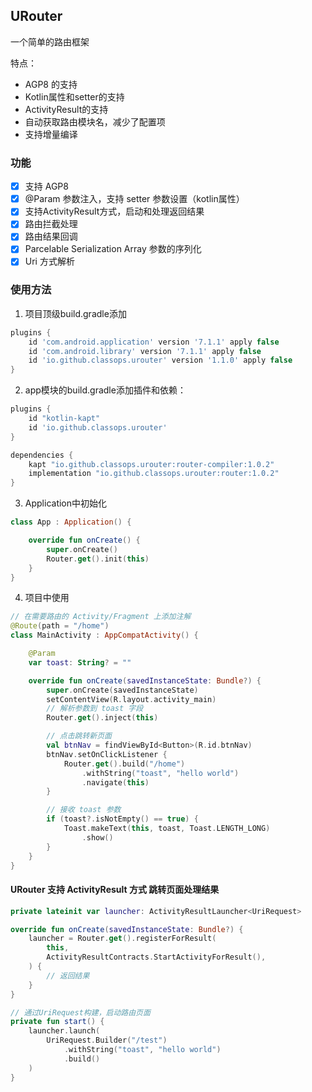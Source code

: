 ## URouter

一个简单的路由框架

特点：

- AGP8 的支持
- Kotlin属性和setter的支持
- ActivityResult的支持
- 自动获取路由模块名，减少了配置项
- 支持增量编译

### 功能

- [x] 支持 AGP8
- [x] @Param 参数注入，支持 setter 参数设置（kotlin属性）
- [x] 支持ActivityResult方式，启动和处理返回结果
- [x] 路由拦截处理
- [x] 路由结果回调
- [x] Parcelable Serialization Array 参数的序列化
- [x] Uri 方式解析

### 使用方法

1. 项目顶级build.gradle添加
```groovy
plugins {
    id 'com.android.application' version '7.1.1' apply false
    id 'com.android.library' version '7.1.1' apply false
    id 'io.github.classops.urouter' version '1.1.0' apply false
}
```

2. app模块的build.gradle添加插件和依赖：
```groovy
plugins {
    id "kotlin-kapt"
    id 'io.github.classops.urouter'
}

dependencies {
    kapt "io.github.classops.urouter:router-compiler:1.0.2"
    implementation "io.github.classops.urouter:router:1.0.2"
}
```

3. Application中初始化

```kotlin
class App : Application() {

    override fun onCreate() {
        super.onCreate()
        Router.get().init(this)
    }
}
```

4. 项目中使用
```kotlin
// 在需要路由的 Activity/Fragment 上添加注解
@Route(path = "/home")
class MainActivity : AppCompatActivity() {

    @Param
    var toast: String? = ""

    override fun onCreate(savedInstanceState: Bundle?) {
        super.onCreate(savedInstanceState)
        setContentView(R.layout.activity_main)
        // 解析参数到 toast 字段
        Router.get().inject(this)

        // 点击跳转新页面
        val btnNav = findViewById<Button>(R.id.btnNav)
        btnNav.setOnClickListener {
            Router.get().build("/home")
                .withString("toast", "hello world")
                .navigate(this)
        }

        // 接收 toast 参数
        if (toast?.isNotEmpty() == true) {
            Toast.makeText(this, toast, Toast.LENGTH_LONG)
                .show()
        }
    }
}
```

#### URouter 支持 ActivityResult 方式 跳转页面处理结果

```kotlin
private lateinit var launcher: ActivityResultLauncher<UriRequest>

override fun onCreate(savedInstanceState: Bundle?) {
    launcher = Router.get().registerForResult(
        this,
        ActivityResultContracts.StartActivityForResult(),
    ) {
        // 返回结果
    }
}

// 通过UriRequest构建，启动路由页面
private fun start() {
    launcher.launch(
        UriRequest.Builder("/test")
            .withString("toast", "hello world")
            .build()
    )
}
```
